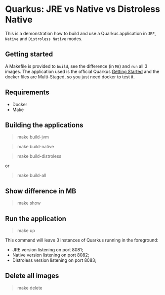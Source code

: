 # Quarkus: JRE vs Native vs Distroless Native

This is a demonstration how to build and use a Quarkus application in `JRE`, `Native` and `Distroless Native` modes.

## Getting started

A Makefile is provided to `build`, see the difference (in `MB`) and `run` all 3 images. The application used is the official Quarkus [Getting Started](https://quarkus.io/guides/getting-started) and the docker files are Multi-Staged, so you just need docker to test it. 

## Requirements

- Docker
- Make

## Building the applications

> make build-jvm

> make build-native

> make build-distroless

or

> make build-all

## Show difference in MB

> make show

## Run the application

> make up

This command will leave 3 instances of Quarkus running in the foreground: 
* JRE version listening on port 8081;
* Native version listening on port 8082;
* Distroless version listening on port 8083;

## Delete all images

> make delete